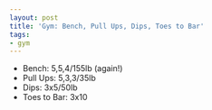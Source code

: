 ```yaml
---
layout: post
title: 'Gym: Bench, Pull Ups, Dips, Toes to Bar'
tags:
- gym
---
```


- Bench: 5,5,4/155lb (again!)
- Pull Ups: 5,3,3/35lb
- Dips: 3x5/50lb
- Toes to Bar: 3x10
